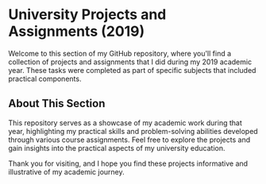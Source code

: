 # University Projects and Assignments (2019)

Welcome to this section of my GitHub repository, where you'll find a collection of projects and assignments that
I did during my 2019 academic year. These tasks were completed as part of specific subjects that included practical 
components.

## About This Section

This repository serves as a showcase of my academic work during that year, highlighting my practical skills and problem-solving 
abilities developed through various course assignments.
Feel free to explore the projects and gain insights into the practical aspects of my university education.

Thank you for visiting, and I hope you find these projects informative and illustrative of my academic journey.
